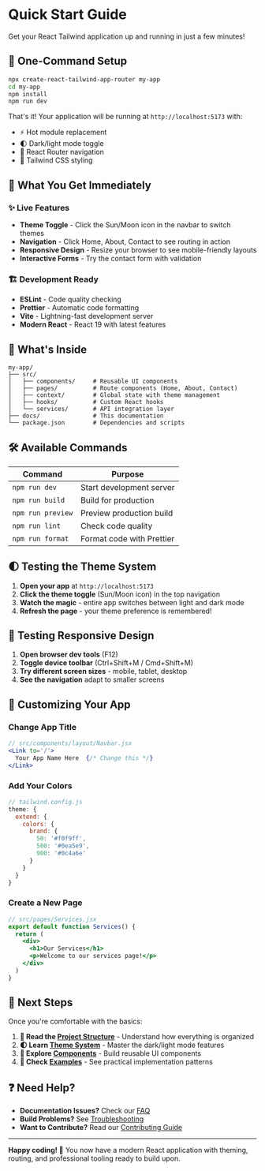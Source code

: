# Quick Start Guide

Get your React Tailwind application up and running in just a few minutes!

## 🚀 One-Command Setup

```bash
npx create-react-tailwind-app-router my-app
cd my-app
npm install
npm run dev
```

That's it! Your application will be running at `http://localhost:5173` with:
- ⚡ Hot module replacement
- 🌓 Dark/light mode toggle
- 🧭 React Router navigation
- 🎨 Tailwind CSS styling

## 🎯 What You Get Immediately

### ✨ Live Features
- **Theme Toggle** - Click the Sun/Moon icon in the navbar to switch themes
- **Navigation** - Click Home, About, Contact to see routing in action
- **Responsive Design** - Resize your browser to see mobile-friendly layouts
- **Interactive Forms** - Try the contact form with validation

### 🏗️ Development Ready
- **ESLint** - Code quality checking
- **Prettier** - Automatic code formatting
- **Vite** - Lightning-fast development server
- **Modern React** - React 19 with latest features

## 📂 What's Inside

```
my-app/
├── src/
│   ├── components/     # Reusable UI components
│   ├── pages/          # Route components (Home, About, Contact)
│   ├── context/        # Global state with theme management
│   ├── hooks/          # Custom React hooks
│   └── services/       # API integration layer
├── docs/               # This documentation
└── package.json        # Dependencies and scripts
```

## 🛠️ Available Commands

| Command | Purpose |
|---------|---------|
| `npm run dev` | Start development server |
| `npm run build` | Build for production |
| `npm run preview` | Preview production build |
| `npm run lint` | Check code quality |
| `npm run format` | Format code with Prettier |

## 🌓 Testing the Theme System

1. **Open your app** at `http://localhost:5173`
2. **Click the theme toggle** (Sun/Moon icon) in the top navigation
3. **Watch the magic** - entire app switches between light and dark mode
4. **Refresh the page** - your theme preference is remembered!

## 📱 Testing Responsive Design

1. **Open browser dev tools** (F12)
2. **Toggle device toolbar** (Ctrl+Shift+M / Cmd+Shift+M)
3. **Try different screen sizes** - mobile, tablet, desktop
4. **See the navigation** adapt to smaller screens

## 🎨 Customizing Your App

### Change App Title
```jsx
// src/components/layout/Navbar.jsx
<Link to='/'>
  Your App Name Here  {/* Change this */}
</Link>
```

### Add Your Colors
```js
// tailwind.config.js
theme: {
  extend: {
    colors: {
      brand: {
        50: '#f0f9ff',
        500: '#0ea5e9',
        900: '#0c4a6e'
      }
    }
  }
}
```

### Create a New Page
```jsx
// src/pages/Services.jsx
export default function Services() {
  return (
    <div>
      <h1>Our Services</h1>
      <p>Welcome to our services page!</p>
    </div>
  )
}
```

## 🚦 Next Steps

Once you're comfortable with the basics:

1. **📖 Read the [Project Structure](./project-structure.md)** - Understand how everything is organized
2. **🌓 Learn [Theme System](./theme-system.md)** - Master the dark/light mode features
3. **🧩 Explore [Components](./components.md)** - Build reusable UI components
4. **🔗 Check [Examples](./examples.md)** - See practical implementation patterns

## ❓ Need Help?

- **Documentation Issues?** Check our [FAQ](./faq.md)
- **Build Problems?** See [Troubleshooting](./troubleshooting.md)
- **Want to Contribute?** Read our [Contributing Guide](./contributing.md)

---

**Happy coding! 🎉** You now have a modern React application with theming, routing, and professional tooling ready to build upon.
